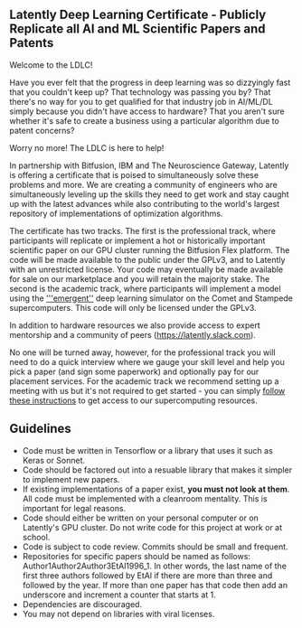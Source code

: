 ## Latently Deep Learning Certificate - Publicly Replicate all AI and ML Scientific Papers and Patents

Welcome to the LDLC!

Have you ever felt that the progress in deep learning was so dizzyingly fast that you couldn't keep up? That technology was passing you by? That there's no way for you to get qualified for that industry job in AI/ML/DL simply because you didn't have access to hardware? That you aren't sure whether it's safe to create a business using a particular algorithm due to patent concerns? 

Worry no more! The LDLC is here to help!

In partnership with Bitfusion, IBM and The Neuroscience Gateway, Latently is offering a certificate that is poised to simultaneously solve these problems and more. We are creating a community of engineers who are simultaneously leveling up the skills they need to get work and stay caught up with the latest advances while also contributing to the world's largest repository of implementations of optimization algorithms.

The certificate has two tracks. The first is the professional track, where participants will replicate or implement a hot or historically important scientific paper on our GPU cluster running the Bitfusion Flex platform. The code will be made available to the public under the GPLv3, and to Latently with an unrestricted license. Your code may eventually be made available for sale on our marketplace and you will retain the majority stake. The second is the academic track, where participants will implement a model using the ['''emergent''](https://grey.colorado.edu/emergent) deep learning simulator on the Comet and Stampede supercomputers. This code will only be licensed under the GPLv3.

In addition to hardware resources we also provide access to expert mentorship and a community of peers (https://latently.slack.com).

No one will be turned away, however, for the professional track you will need to do a quick interview where we gauge your skill level and help you pick a paper (and sign some paperwork) and optionally pay for our placement services. For the academic track we recommend setting up a meeting with us but it's not required to get started - you can simply [follow these instructions](https://grey.colorado.edu/emergent/index.php/Stampede) to get access to our supercomputing resources.

## Guidelines

* Code must be written in Tensorflow or a library that uses it such as Keras or Sonnet.
* Code should be factored out into a resuable library that makes it simpler to implement new papers. 
* If existing implementations of a paper exist, **you must not look at them**. All code must be implemented with a cleanroom mentality. This is important for legal reasons.
* Code should either be written on your personal computer or on Latently's GPU cluster. Do not write code for this project at work or at school.
* Code is subject to code review. Commits should be small and frequent.
* Repositories for specific papers should be named as follows: Author1Author2Author3EtAl1996_1. In other words, the last name of the first three authors followed by EtAl if there are more than three and followed by the year. If more than one paper has that code then add an underscore and increment a counter that starts at 1.
* Dependencies are discouraged.
* You may not depend on libraries with viral licenses.

